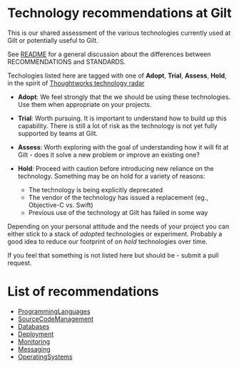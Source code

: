 # Technology recommendations at Gilt

This is our shared assessment of the various technologies
currently used at Gilt or potentially useful to Gilt.

See [README](README.md) for a general discussion about the
differences between RECOMMENDATIONS and STANDARDS.

Techologies listed here are tagged with one of **Adopt**, **Trial**, **Assess**, **Hold**, in the spirit of
[Thoughtworks technology radar](http://www.thoughtworks.com/radar/faq)


- **Adopt**: We feel strongly that the we should be using these
  technologies. Use them when appropriate on your projects.

- **Trial**: Worth pursuing. It is important to understand how to
  build up this capability. There is still a lot of risk as the
  technology is not yet fully supported by teams at Gilt.

- **Assess**: Worth exploring with the goal of understanding how it will
  fit at Gilt - does it solve a new problem or improve an existing one?

- **Hold**: Proceed with caution before introducing new reliance on the technology. Something may be on hold for a variety of reasons:
	- The technology is being explicitly deprecated
	- The vendor of the technology has issued a replacement (eg., Objective-C vs. Swift)
	- Previous use of the technology at Gilt has failed in some way	

Depending on your personal attitude and the needs of your project you can either stick to
a stack of *adopt*ed technologies or experiment. Probably a good idea to reduce our
footprint of on *hold* technologies over time.

If you feel that something is not listed here but should be - submit a pull request.


# List of recommendations

- [ProgrammingLanguages](recommendations/ProgrammingLanguages.md)
- [SourceCodeManagement](recommendations/SourceCodeManagement.md)
- [Databases](recommendations/Databases.md)
- [Deployment](recommendations/Deployment.md)
- [Monitoring](recommendations/Monitoring.md)
- [Messaging](recommendations/Messaging.md)
- [OperatingSystems](recommendations/OperatingSystems.md)
